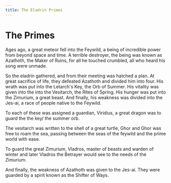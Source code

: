 ```yaml
---
title: The Eladrin Primes
---
```


# The Primes
Ages ago, a great meteor fell into the Feywild, a being of incredible power from beyond space and time. A terrible destroyer, the being was known as Azathoth, the Maker of Ruins, for all he touched crumbled, all who heard his song were unmade.

So the eladrin gathered, and from their meeting was hatched a plan. At great sacrifice of life, they defeated Azathoth and divided him into four. His wrath was put into the Letarch's Key, the Orb of Summer. His vitality was given into the into the Vesitarch, the Rites of Spring. His hunger was put into the Zimurium, a great beast. And finally, his weakness was divided into the Jes-ai, a race of people native to the Feywild. 

To each of these was assigned a guardian, Viridius, a great dragon was to guard the the key/ the summer orb.

The vesitarch was written to the shell of a great turtle, Ghor and Ghor was free to roam the sea, passing between the seas of the feywild and the prime world with ease.

To guard the great Zimurium, Vladros, master of beasts and warden of winter and later Vladros the Betrayer would see to the needs of the Zimurium.

And finally, the weakness of Azathoth was given to the Jes-ai. They were guarded by a spirit known as the Shifter of Ways.

